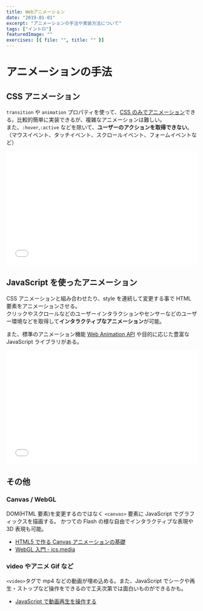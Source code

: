 ```yaml
---
title: Webアニメーション
date: "2019-01-01"
excerpt: "アニメーションの手法や実装方法について"
tags: ["イントロ"]
featuredImage: ""
exercises: [{ file: "", title: "" }]
---
```


# アニメーションの手法

## CSS アニメーション

`transition` や `animation` プロパティを使って、[CSS のみでアニメーション](https://web-d.netlify.app/animation-transition/)できる。比較的簡単に実装できるが、複雑なアニメーションは難しい。  
また、`:hover`,`:active` などを除いて、**ユーザーのアクションを取得できない**。（マウスイベント、タッチイベント、スクロールイベント、フォームイベントなど）

<iframe width="100%" height="300" src="//jsfiddle.net/sk_rt/afvyxp1t/embedded/result,html,css,/dark/" allowfullscreen="allowfullscreen" allowpaymentrequest frameborder="0"></iframe>

## JavaScript を使ったアニメーション

CSS アニメーションと組み合わせたり、style を連続して変更する事で HTML 要素をアニメーションさせる。  
クリックやスクロールなどのユーザーインタラクションやセンサーなどのユーザー環境などを取得して**インタラクティブなアニメーション**が可能。

また、標準のアニメーション機能 [Web Animation API](https://developer.mozilla.org/ja/docs/Web/API/Web_Animations_API/Using_the_Web_Animations_API)
や目的に応じた豊富な JavaScript ライブラリがある。

<iframe width="100%" height="300" src="//jsfiddle.net/sk_rt/q35f8z6o/embedded/result,html,js,css/dark/" allowfullscreen="allowfullscreen" allowpaymentrequest frameborder="0"></iframe>

## その他

### Canvas / WebGL

DOM(HTML 要素)を変更するのではなく `<canvas>` 要素に JavaScript でグラフィックスを描画する。
かつての Flash の様な自由でインタラクティブな表現や 3D 表現も可能。

- [HTML5 で作る Canvas アニメーションの基礎](https://www.webopixel.net/javascript/1001.html)
- [WebGL 入門 - ics.media](https://ics.media/entry/2328/)

### video やアニメ Gif など

`<video>`タグで mp4 などの動画が埋め込める。また、JavaScript でシークや再生・ストップなど操作をできるので工夫次第では面白いものができるかも。

- [JavaScript で動画再生を操作する
  ](https://qiita.com/iiishokoiii/items/3037d6d01248502aee68)
